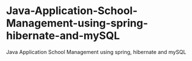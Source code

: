 # Java-Application-School-Management-using-spring-hibernate-and-mySQL
Java Application School Management using spring, hibernate and mySQL
